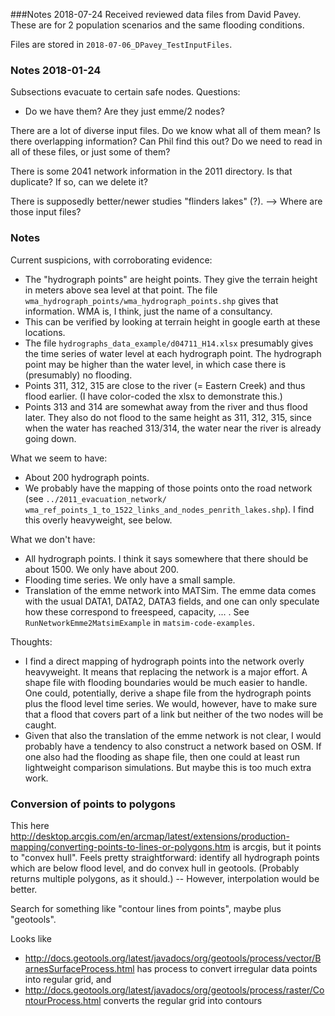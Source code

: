###Notes 2018-07-24
Received reviewed data files from David Pavey.
These are for 2 population scenarios and the same flooding conditions.

Files are stored in `2018-07-06_DPavey_TestInputFiles`.


### Notes 2018-01-24

Subsections evacuate to certain safe nodes.  Questions:
* Do we have them?  Are they just emme/2 nodes?

There are a lot of diverse input files.  Do we know what all of them mean?  Is there overlapping information?  Can Phil find this out?  Do we need to read in all of these files, or just some of them?

There is some 2041 network information in the 2011 directory.  Is that duplicate?  If so, can we delete it?

There is supposedly better/newer studies "flinders lakes" (?).  --> Where are those input files?

### Notes

Current suspicions, with corroborating evidence:
* The "hydrograph points" are height points.  They give the terrain height in meters above sea level at that point.  The file `wma_hydrograph_points/wma_hydrograph_points.shp` gives that information.  WMA is, I think, just the name of a consultancy.
* This can be verified by looking at terrain height in google earth at these locations.
* The file `hydrographs_data_example/d04711_H14.xlsx` presumably gives the time series of water level at each hydrograph point.  The hydrograph point may be higher than the water level, in which case there is (presumably) no flooding.
* Points 311, 312, 315 are close to the river (= Eastern Creek) and thus flood earlier.  (I have color-coded the xlsx to demonstrate this.)
* Points 313 and 314 are somewhat away from the river and thus flood later.  They also do not flood to the same height as 311, 312, 315, since when the water has reached 313/314, the water near the river is already going down.

What we seem to have:
* About 200 hydrograph points.
* We probably have the mapping of those points onto the road network (see `../2011_evacuation_network/ wma_ref_points_1_to_1522_links_and_nodes_penrith_lakes.shp`). I find this overly heavyweight, see below.



What we don't have:
* All hydrograph points.  I think it says somewhere that there should be about 1500.  We only have about 200.
* Flooding time series.  We only have a small sample.
* Translation of the emme network into MATSim.  The emme data comes with the usual DATA1, DATA2, DATA3 fields, and one can only speculate how these correspond to freespeed, capacity, ... .  See `RunNetworkEmme2MatsimExample` in `matsim-code-examples`.

Thoughts:
* I find a direct mapping of hydrograph points into the network overly heavyweight.  It means that replacing the network is a major effort.  A shape file with flooding boundaries would be much easier to handle.  One could, potentially, derive a shape file from the hydrograph points plus the flood level time series.  We would, however, have to make sure that a flood that covers part of a link but neither of the two nodes will be caught.
* Given that also the translation of the emme network is not clear, I would probably have a tendency to also construct a network based on OSM.  If one also had the flooding as shape file, then one could at least run lightweight comparison simulations.  But maybe this is too much extra work.

### Conversion of points to polygons

This here http://desktop.arcgis.com/en/arcmap/latest/extensions/production-mapping/converting-points-to-lines-or-polygons.htm is arcgis, but it points to "convex hull".  Feels pretty straightforward: identify all hydrograph points which are below flood level, and do convex hull in geotools.  (Probably returns multiple polygons, as it should.) -- However, interpolation would be better.

Search for something like "contour lines from points", maybe plus "geotools".

Looks like
* http://docs.geotools.org/latest/javadocs/org/geotools/process/vector/BarnesSurfaceProcess.html has process to convert irregular data points into regular grid, and
* http://docs.geotools.org/latest/javadocs/org/geotools/process/raster/ContourProcess.html converts the regular grid into contours

